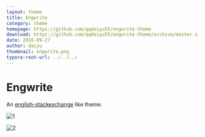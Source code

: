 ```yaml
---
layout: theme
title: Engwrite
category: theme
homepage: https://github.com/qqdaiyu55/engwrite-theme
download: https://github.com/qqdaiyu55/engwrite-theme/archive/master.zip
date: 2016-09-27
author: daiyu
thumbnail: engwrite.png
typora-root-url: ../../../
---
```


# Engwrite

An [english-stackexchange](http://english.stackexchange.com/) like theme.

 ![1](/media/theme/engwrite/1.png)

 ![2](/media/theme/engwrite/2.png)
